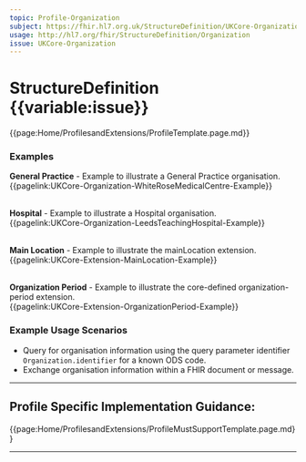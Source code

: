 ```yaml
---
topic: Profile-Organization
subject: https://fhir.hl7.org.uk/StructureDefinition/UKCore-Organization
usage: http://hl7.org/fhir/StructureDefinition/Organization
issue: UKCore-Organization
---
```

# StructureDefinition {{variable:issue}}

<nocheck>
{{page:Home/ProfilesandExtensions/ProfileTemplate.page.md}}

<div id="Examples" class="tabcontent">
  <h3>Examples</h3>
<b>General Practice</b> - Example to illustrate a General Practice organisation.
</br>{{pagelink:UKCore-Organization-WhiteRoseMedicalCentre-Example}}   <br><br>

<b>Hospital</b> - Example to illustrate a Hospital organisation.
</br>{{pagelink:UKCore-Organization-LeedsTeachingHospital-Example}}   <br><br>

<b>Main Location</b> - Example to illustrate the mainLocation extension.
</br>{{pagelink:UKCore-Extension-MainLocation-Example}}   <br><br>

<b>Organization Period</b> - Example to illustrate the core-defined organization-period extension.
</br>{{pagelink:UKCore-Extension-OrganizationPeriod-Example}}
</div>

</nocheck>

<div id="ProfileGuidance">

### Example Usage Scenarios ###

- Query for organisation information using the query parameter identifier `Organization.identifier` for a known ODS code.
- Exchange organisation information within a FHIR document or message.

<hr class="thickline">

## Profile Specific Implementation Guidance: ##

{{page:Home/ProfilesandExtensions/ProfileMustSupportTemplate.page.md}}

</div>

---
